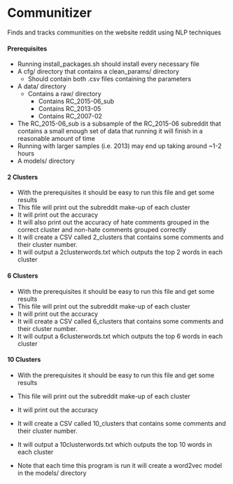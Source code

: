 # Communitizer
Finds and tracks communities on the website reddit using NLP techniques

#### Prerequisites
* Running install_packages.sh should install every necessary file
* A cfg/ directory that contains a clean_params/ directory
    * Should contain both .csv files containing the parameters
* A data/ directory
    * Contains a raw/ directory 
        * Contains RC_2015-06_sub 
        * Contains RC_2013-05
        * Contains RC_2007-02
* The RC_2015-06_sub is a subsample of the RC_2015-06 subreddit
  that contains a small enough set of data that running it will 
  finish in a reasonable amount of time
* Running with larger samples (i.e. 2013) may end up taking 
  around ~1-2 hours
* A models/ directory 

#### 2 Clusters
* With the prerequisites it should be easy to run
this file and get some results
* This file will print out the subreddit make-up of each 
cluster
* It will print out the accuracy
* It will also print out the accuracy of hate comments
  grouped in the correct cluster and non-hate comments
  grouped correctly
* It will create a CSV called 2_clusters that contains some
  comments and their cluster number.
* It will output a 2clusterwords.txt which outputs the top 2
  words in each cluster

#### 6 Clusters
* With the prerequisites it should be easy to run
this file and get some results
* This file will print out the subreddit make-up of each 
cluster
* It will print out the accuracy
* It will create a CSV called 6_clusters that contains some
  comments and their cluster number.
* It will output a 6clusterwords.txt which outputs the top 6
words in each cluster
  
#### 10 Clusters
* With the prerequisites it should be easy to run
this file and get some results
* This file will print out the subreddit make-up of each 
cluster
* It will print out the accuracy
* It will create a CSV called 10_clusters that contains some
  comments and their cluster number.
* It will output a 10clusterwords.txt which outputs the top 10
  words in each cluster
  
* Note that each time this program is run it will create a word2vec
model in the models/ directory